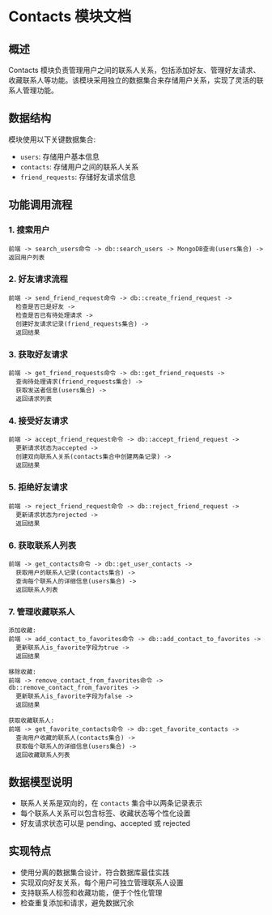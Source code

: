 # Contacts 模块文档

## 概述

Contacts 模块负责管理用户之间的联系人关系，包括添加好友、管理好友请求、收藏联系人等功能。该模块采用独立的数据集合来存储用户关系，实现了灵活的联系人管理功能。

## 数据结构

模块使用以下关键数据集合:
- `users`: 存储用户基本信息
- `contacts`: 存储用户之间的联系人关系
- `friend_requests`: 存储好友请求信息

## 功能调用流程

### 1. 搜索用户
```
前端 -> search_users命令 -> db::search_users -> MongoDB查询(users集合) -> 返回用户列表
```

### 2. 好友请求流程
```
前端 -> send_friend_request命令 -> db::create_friend_request -> 
  检查是否已是好友 -> 
  检查是否已有待处理请求 -> 
  创建好友请求记录(friend_requests集合) -> 
  返回结果
```

### 3. 获取好友请求
```
前端 -> get_friend_requests命令 -> db::get_friend_requests -> 
  查询待处理请求(friend_requests集合) -> 
  获取发送者信息(users集合) -> 
  返回请求列表
```

### 4. 接受好友请求
```
前端 -> accept_friend_request命令 -> db::accept_friend_request -> 
  更新请求状态为accepted -> 
  创建双向联系人关系(contacts集合中创建两条记录) -> 
  返回结果
```

### 5. 拒绝好友请求
```
前端 -> reject_friend_request命令 -> db::reject_friend_request -> 
  更新请求状态为rejected -> 
  返回结果
```

### 6. 获取联系人列表
```
前端 -> get_contacts命令 -> db::get_user_contacts -> 
  获取用户的联系人记录(contacts集合) -> 
  查询每个联系人的详细信息(users集合) -> 
  返回联系人列表
```

### 7. 管理收藏联系人
```
添加收藏:
前端 -> add_contact_to_favorites命令 -> db::add_contact_to_favorites -> 
  更新联系人is_favorite字段为true -> 
  返回结果

移除收藏:
前端 -> remove_contact_from_favorites命令 -> db::remove_contact_from_favorites -> 
  更新联系人is_favorite字段为false -> 
  返回结果

获取收藏联系人:
前端 -> get_favorite_contacts命令 -> db::get_favorite_contacts -> 
  查询用户收藏的联系人(contacts集合) -> 
  获取每个联系人的详细信息(users集合) -> 
  返回收藏联系人列表
```

## 数据模型说明

- 联系人关系是双向的，在 `contacts` 集合中以两条记录表示
- 每个联系人关系可以包含标签、收藏状态等个性化设置
- 好友请求状态可以是 pending、accepted 或 rejected

## 实现特点

- 使用分离的数据集合设计，符合数据库最佳实践
- 实现双向好友关系，每个用户可独立管理联系人设置
- 支持联系人标签和收藏功能，便于个性化管理
- 检查重复添加和请求，避免数据冗余